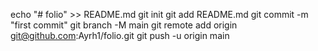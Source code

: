 echo "# folio" >> README.md
git init
git add README.md
git commit -m "first commit"
git branch -M main
git remote add origin git@github.com:Ayrh1/folio.git
git push -u origin main